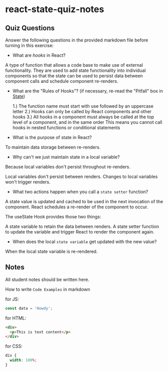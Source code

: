 # react-state-quiz-notes

## Quiz Questions

Answer the following questions in the provided markdown file before turning in this exercise:

- What are _hooks_ in React?

A type of function that allows a code base to make use of external functionality.
They are used to add state functionality into individual components so that the state can be used to persist data between component calls and schedule component re-renders.

- What are the "Rules of Hooks"? (if necessary, re-read the "Pitfall" box in [State](https://react.dev/learn/state-a-components-memory))

  1.) The function name must start with use followed by an uppercase letter
  2.) Hooks can only be called by React components and other hooks
  3.) All hooks in a component must always be called at the top level of a component, and in the same order
  This means you cannot call hooks in nested functions or conditional statements

- What is the purpose of state in React?

To maintain data storage between re-renders.

- Why can't we just maintain state in a local variable?

Because local variables don't persist throughout re-renders.

Local variables don't persist between renders.
Changes to local variables won't trigger renders.

- What two actions happen when you call a `state setter` function?

A state value is updated and cached to be used in the next invocation of the component.
React schedules a re-render of the component to occur.

The useState Hook provides those two things:

A state variable to retain the data between renders.
A state setter function to update the variable and trigger React to render the component again.

- When does the local `state variable` get updated with the new value?

When the local state variable is re-rendered.

## Notes

All student notes should be written here.

How to write `Code Examples` in markdown

for JS:

```javascript
const data = 'Howdy';
```

for HTML:

```html
<div>
  <p>This is text content</p>
</div>
```

for CSS:

```css
div {
  width: 100%;
}
```
